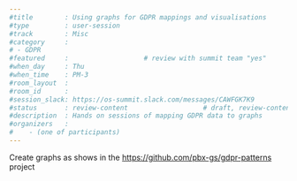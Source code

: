 ```yaml
---
#title        : Using graphs for GDPR mappings and visualisations
#type         : user-session
#track        : Misc
#category     :
# - GDPR
#featured     :                   # review with summit team "yes"
#when_day     : Thu
#when_time    : PM-3
#room_layout  :
#room_id      :
#session_slack: https://os-summit.slack.com/messages/CAWFGK7K9
#status       : review-content                   # draft, review-content, done
#description  : Hands on sessions of mapping GDPR data to graphs
#organizers   :
#    - (one of participants)
---
```


Create graphs as shows in the https://github.com/pbx-gs/gdpr-patterns project

<!--(add intro)

## Topic

(...)

## Target Audience

(...)

## Content

(...)

## References

(...)-->
